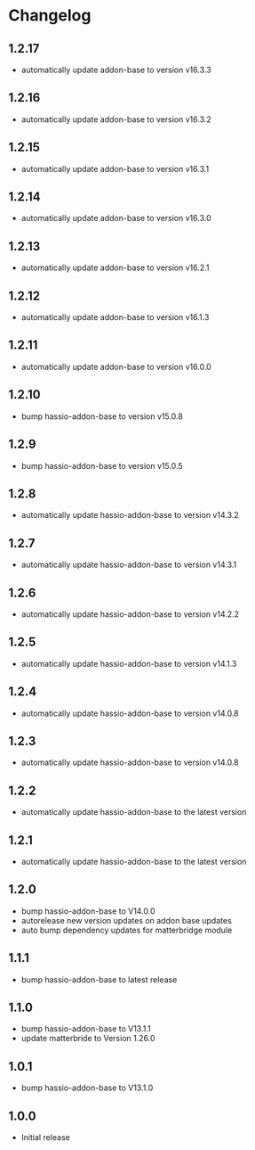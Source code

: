 # Changelog
## 1.2.17
- automatically update addon-base to version v16.3.3

## 1.2.16
- automatically update addon-base to version v16.3.2

## 1.2.15
- automatically update addon-base to version v16.3.1

## 1.2.14
- automatically update addon-base to version v16.3.0

## 1.2.13
- automatically update addon-base to version v16.2.1

## 1.2.12
- automatically update addon-base to version v16.1.3

## 1.2.11
- automatically update addon-base to version v16.0.0

## 1.2.10
- bump hassio-addon-base to version v15.0.8

## 1.2.9
- bump hassio-addon-base to version v15.0.5

## 1.2.8
- automatically update hassio-addon-base to version v14.3.2

## 1.2.7
- automatically update hassio-addon-base to version v14.3.1

## 1.2.6
- automatically update hassio-addon-base to version v14.2.2


## 1.2.5
- automatically update hassio-addon-base to version v14.1.3


## 1.2.4
- automatically update hassio-addon-base to version v14.0.8


## 1.2.3
- automatically update hassio-addon-base to version v14.0.8


## 1.2.2
- automatically update hassio-addon-base to the latest version

## 1.2.1
- automatically update hassio-addon-base to the latest version

## 1.2.0
- bump hassio-addon-base to V14.0.0
- autorelease new version updates on addon base updates
- auto bump dependency updates for matterbridge module

## 1.1.1
- bump hassio-addon-base to latest release

## 1.1.0
- bump hassio-addon-base to V13.1.1
- update matterbride to Version 1.26.0

## 1.0.1
- bump hassio-addon-base to V13.1.0

## 1.0.0
- Initial release
